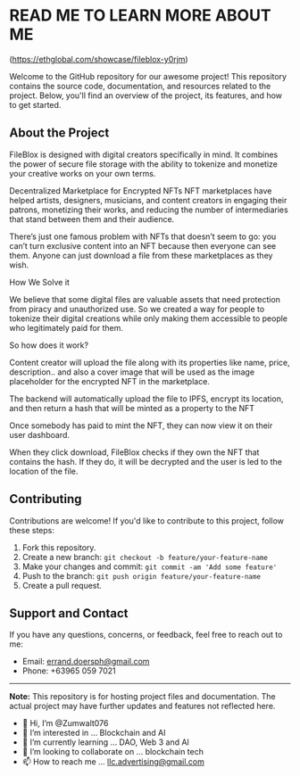 # READ ME TO LEARN MORE ABOUT ME

(https://ethglobal.com/showcase/fileblox-y0rjm)

Welcome to the GitHub repository for our awesome project! This repository contains the source code, documentation, and resources related to the project. 
Below, you'll find an overview of the project, its features, and how to get started.

## About the Project

FileBlox is designed with digital creators specifically in mind. It combines the power of secure file storage with the ability to tokenize and monetize your creative works on your own terms.

Decentralized Marketplace for Encrypted NFTs
NFT marketplaces have helped artists, designers, musicians, and content creators in engaging their patrons, monetizing their works, and reducing the number of intermediaries that stand between them and their audience.

There’s just one famous problem with NFTs that doesn’t seem to go: you can’t turn exclusive content into an NFT because then everyone can see them. Anyone can just download a file from these marketplaces as they wish.

How We Solve it

We believe that some digital files are valuable assets that need protection from piracy and unauthorized use. So we created a way for people to tokenize their digital creations while only making them accessible to people who legitimately paid for them.

So how does it work?

Content creator will upload the file along with its properties like name, price, description.. and also a cover image that will be used as the image placeholder for the encrypted NFT in the marketplace.

The backend will automatically upload the file to IPFS, encrypt its location, and then return a hash that will be minted as a property to the NFT

Once somebody has paid to mint the NFT, they can now view it on their user dashboard.

When they click download, FileBlox checks if they own the NFT that contains the hash. If they do, it will be decrypted and the user is led to the location of the file.

## Contributing

Contributions are welcome! If you'd like to contribute to this project, follow these steps:

1. Fork this repository.
2. Create a new branch: `git checkout -b feature/your-feature-name`
3. Make your changes and commit: `git commit -am 'Add some feature'`
4. Push to the branch: `git push origin feature/your-feature-name`
5. Create a pull request.

## Support and Contact

If you have any questions, concerns, or feedback, feel free to reach out to me:

- Email: errand.doersph@gmail.com
- Phone: +63965 059 7021

---

**Note:** This repository is for hosting project files and documentation. The actual project may have further updates and features not reflected here.
- 👋 Hi, I’m @Zumwalt076
- 👀 I’m interested in ... Blockchain and AI
- 🌱 I’m currently learning ... DAO, Web 3 and AI
- 💞️ I’m looking to collaborate on ... blockchain tech
- 📫 How to reach me ... llc.advertising@gmail.com

<!---

About Me
Hey there! I'm Zumwalt076, a passionate learner and aspiring venture development firm. I'm excited to share my journey and projects with you on GitHub. I have a strong drive to make a positive social impact through my work. Currently, I'm focusing on learning Figma and building projects that contribute to solve problems in our society.

Skills and Interests
Figma: I am actively learning and improving my skills in Figma. I enjoy exploring its powerful features and creating visually appealing designs. I just used this once and during fileblox only!
Social Impact: I believe in the power of technology to bring about positive change. I am dedicated to using my skills to build projects that make a meaningful impact on society.
Public Speaking
Interpersonal skills
Leadership
Management skills
Solution-Oriented
Transferable skills
Stable Emotional Quotient
Public Relations

Projects

Here are some of the projects I have worked on:

Project Name: Errand Doers PH - You can take research on Facebook how it works

Project Name #2: El Lote PH - a food brand that tries to be a go-to food place for a To Go business concept.

Learning Journey
I'm currently in a phase where I can quickly absorb and process large amounts of information. I'm eager to expand my knowledge and gain a deeper understanding of coding concepts. I may not know everything yet, but I'm always ready to tackle new challenges and learn from experienced developers.

Zumwalt076/Zumwalt076 is a ✨ special ✨ repository because its `README.md` (this file) appears on your GitHub profile.
You can click the Preview link to take a look at your changes.
--->
